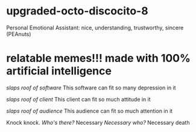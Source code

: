 # upgraded-octo-discocito-8
Personal Emotional Assistant: nice, understanding, trustworthy, sincere (PEAnuts)

# relatable memes!!! made with 100% artificial intelligence 

*slaps roof of software*
This software can fit so many depression in it

*slaps roof of client*
This client can fit so much attitude in it

*slaps roof of audience*
This audience can fit so much attention in it

Knock knock.
*Who's there?*
Necessary 
*Necessary who?*
Necessary death 
